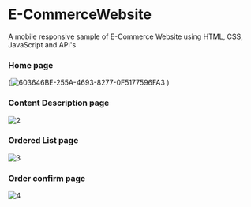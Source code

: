 # E-CommerceWebsite
 A mobile responsive sample of E-Commerce Website using HTML, CSS, JavaScript and API's
 
 
 
### Home page
(![603646BE-255A-4693-8277-0F5177596FA3](https://github.com/user-attachments/assets/f650989a-cbf8-4b84-83a5-9240273ce208)
)


### Content Description page
![2]()



### Ordered List page
![3]()



### Order confirm page
![4]()
